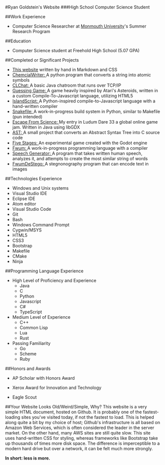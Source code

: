#Ryan Goldstein's Website
###High School Computer Science Student


##Work Experience
- Computer Science Researcher at [Monmouth University](https://monmouth.edu)'s Summer Research Program

##Education

- Computer Science student at Freehold High School (5.07 GPA)

##Completed or Significant Projects

- [This website](https://github.com/ryanisaacg/ryanisaacg.github.io) written by hand in Markdown and CSS
- [ChemcialWriter: ](https://github.com/ryanisaacg/ChemicalWriter) A python program that converts a string into atomic symbols
- [CLChat: ](https://github.com/ryanisaacg/CLChat) A basic Java chatroom that runs over TCP/IP
- [Guessing Game: ](https://github.com/ryanisaacg/Meteors) A game heavily inspired by Atari's Asteroids, written in a custom Compile-To-Javascript language, utilizing HTML5
- [IslandScript: ](https;//github.com/ryanisaacg/IslandScript) A Python-inspired compile-to-Javascript language with a hand-written compiler
- [Snakefile: ](https://github.com/ryanisaacg/Snakefile) A work-in-progress build system in Python, similar to Makefile (pun intended)
- [Escape From Science: ](https://github.com/ryanisaacg/LD33) My entry in Ludum Dare 33 a global online game jam. Written in Java using libGDX
- [AST: ](https://github.com/ryanisaacg/AST) A small project that converts an Abstract Syntax Tree into C source code
- [Five Stages: ](https://github.com/ryanisaacg/FiveStages) An experimental game created with the Godot engine
- [Fwum: ](https://github.com/fwum) A work-in-progress programming language with a compiler
- [Speech Generator: ](https://github.com/ryanisaacg/speech-generator) A program that takes written human speech, analyzes it, and attempts to create the most similar string of words
- [FwumDeStego: ](https://github.com/ryanisaacg/fwumdestego) A stegnonography program that can encode text in images

##Technologies Experience
- Windows and Unix systems
- Visual Studio IDE
- Eclipse IDE
- Atom editor
- Visual Studio Code
- Git
- Bash
- Windows Command Prompt
- Cygwin/MSYS
- HTML5
- CSS3
- Bootstrap
- Makefile
- CMake
- Ninja

##Programming Language Experience
- High Level of Proficiency and Experience
	- Java
	- C
	- Python
	- Javascript
	- C#
	- TypeScript
- Medium Level of Experience
	- C++
	- Common Lisp
	- Lua
	- Rust
- Passing Familiarity
	- Go
	- Scheme
	- Ruby

##Honors and Awards

- AP Scholar with Honors Award

- Xerox Award for Innovation and Technology

- Eagle Scout

##Your Website Looks Old/Weird/Simple, Why?
This website is a very simple HTML document, hosted on Github. It is probably one of the fastest-loading sites you've visited today, if not the fastest to load. This is helped along quite a bit by my choice of host; Github's infrastructure is all based on Amazon Web Services, which is often considered the leader in the server market. On the other hand, many AWS sites are still quite slow. This site uses hand-written CSS for styling, whereas frameworks like Bootstrap take up thousands of times more disk space. The difference is imperceptible to a modern hard drive but over a network, it can be felt much more strongly.

**In short: less is more.**
